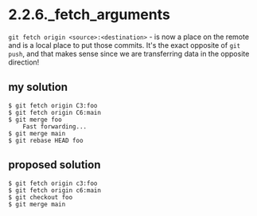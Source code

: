 # 2.2.6._fetch_arguments

`git fetch origin <source>:<destination>` - <source> is now a place on the remote and <destination> is a local place to put those commits. It's the exact opposite of `git push`, and that makes sense since we are transferring data in the opposite direction!

## my solution

```
$ git fetch origin C3:foo
$ git fetch origin C6:main
$ git merge foo
    Fast forwarding...
$ git merge main
$ git rebase HEAD foo
```

## proposed solution

```
$ git fetch origin c3:foo
$ git fetch origin c6:main
$ git checkout foo
$ git merge main
```
